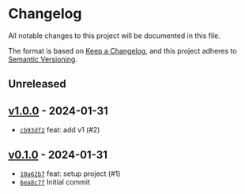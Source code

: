 # Changelog

All notable changes to this project will be documented in this file.

The format is based on [Keep a Changelog](https://keepachangelog.com/en/1.0.0/), and this project adheres to [Semantic Versioning](https://semver.org/spec/v2.0.0.html).

## Unreleased

## [v1.0.0](https://github.com/alexfalkowski/fizzbuzz/releases/tag/v1.0.0) - 2024-01-31

- [`cb93df2`](https://github.com/alexfalkowski/fizzbuzz/commit/cb93df22b91750798ce6f41db3833d234a4f3e91) feat: add v1 (#2)

## [v0.1.0](https://github.com/alexfalkowski/fizzbuzz/releases/tag/v0.1.0) - 2024-01-31

- [`10a62b7`](https://github.com/alexfalkowski/fizzbuzz/commit/10a62b721e40f46320e52e12e96b35af48cd64b7) feat: setup project (#1)
- [`6ea8c7f`](https://github.com/alexfalkowski/fizzbuzz/commit/6ea8c7f925a3cf9d51d4a9be2fb8b5183d5aeff3) Initial commit
